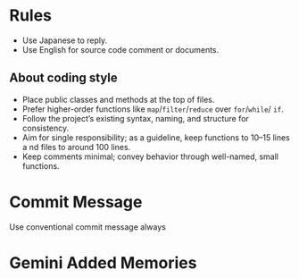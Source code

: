 # Rules
- Use Japanese to reply.
- Use English for source code comment or documents.

## About coding style
- Place public classes and methods at the top of files.
- Prefer higher-order functions like `map`/`filter`/`reduce` over `for`/`while`/
`if`.
- Follow the project’s existing syntax, naming, and structure for consistency.
- Aim for single responsibility; as a guideline, keep functions to 10–15 lines a
nd files to around 100 lines.
- Keep comments minimal; convey behavior through well-named, small functions.

# Commit Message
Use conventional commit message always

# Gemini Added Memories
